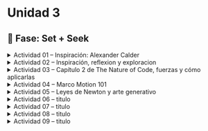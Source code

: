 # Unidad 3

## 🔎 Fase: Set + Seek

<details>
  <summary>Actividad 01 – Inspiración: Alexander Calder</summary>

## Actividad 01 – Inspiración: Alexander Calder

Observé el video "The Artist as Inventor", centrado en el trabajo del artista Alexander Calder "Mariposa".

Calder es reconocido por sus esculturas móviles, que se mueven al interactuar con fuerzas como el viento y la gravedad. 

Sus obras combinan elementos visuales simples con un diseño preciso que permite un movimiento fluido y equilibrado.

<img width="300" src="https://github.com/user-attachments/assets/01778414-a63d-4ea2-9a25-11c64a4b36fe" />
<img width="370" src="https://github.com/user-attachments/assets/ff7475bb-c613-40f3-b066-2d1081d9c409" />


</details>

<details>
  <summary>Actividad 02 – Inspiración, reflexion y exploracion</summary>

## Actividad 02 – Inspiración, reflexion y exploracion

Exploré el proyecto Data Structure del estudio de diseño SOSO, el cual demuestra cómo las experiencias digitales pueden integrarse en el mundo físico mediante instalaciones interactivas.

Me imaginé instalaciones como las que aprendemos en la materia de mecanismos y prototipado donde las esculturas cinéticas pueden ser manipuladas por experiencias digitales, donde el color y el movimiento se modifican en tiempo real según datos o interacciones del usuario.

tambíen llegó recordé un juego de Mario kart que controla un kart fisico con una aplicacion y la sala de la casa se convierte en el circuito de carreras mientras se maneja de manera digital manifestandose en el mundo fisico

Recordé que la interacción como hemos estado acostumbrados a verla ha sido siempre de algo analogico hacia algo digital(como un teclado a un computador), y aunque en muchos casos la interacción puede ser bilateral(escanear, editar e imprimir), pensar en que desde lo digital se puede manipular elementos fisicos para dar vida a esas obras expresivas, amplia el panorama de las posibilidades y combinacion de disciplinas.

<img width="450" height="450" alt="image" src="https://github.com/user-attachments/assets/246b8901-b151-40b0-a951-89bd616842c2" />

<img width="236" height="419" alt="image" src="https://github.com/user-attachments/assets/9acd1ca6-449c-4134-8b1c-b017593de886" />



</details>

<details>
  <summary>Actividad 03 – Capítulo 2 de The Nature of Code, fuerzas y cómo aplicarlas</summary>

## Actividad 03 – Capítulo 2 de The Nature of Code, fuerzas y cómo aplicarlas

En esta fase trabajaremos el [Capítulo 2 de The Nature of Code](https://natureofcode.com/forces/), que corresponde a la Unidad 2 del curso. Este capítulo se enfoca en las fuerzas y en cómo aplicarlas dentro de simulaciones, basándose en las leyes de Newton.

Aquí profundizaremos en cómo modelar fuerzas como la gravedad, la fricción o el arrastre, y cómo estas afectan a los objetos en movimiento. El objetivo es entender cómo traducir las ecuaciones y principios físicos a código para crear comportamientos más realistas en nuestras simulaciones interactivas.

</details>

<details>
  <summary>Actividad 04 – Marco Motion 101</summary>

## Actividad 04 – Marco Motion 101

El marco Motion 101 es como la “receta básica” para mover un objeto en una simulación. Se basa en tres pasos:

1. **Calcular aceleración** → Aquí definimos cómo y hacia dónde se va a mover el objeto (puede ser constante, aleatoria, hacia el mouse, etc.).

2. **Actualizar velocidad** → Sumamos la aceleración a la velocidad actual, y limitamos la velocidad máxima para que no se dispare.

3. **Actualizar posición** → Sumamos la velocidad a la posición, lo que realmente hace que el objeto se desplace en pantalla.

En el código, esto se ve en el método `update()` este ciclo se repite en cada frame, creando un movimiento fluido que responde a la lógica de aceleración que hayamos definido:

<details>
  <summary>codigo</summary>

```js
let mover;

function setup() {
    createCanvas(640, 240);
    mover = new Mover();
}

function draw() {
    background(255);
    mover.show();
    mover.update();
    mover.checkEdges();
}

.
.
.

update() {

    // Aquí calculo la aceleración
    .
    .
    .
    this.velocity.add(this.acceleration);
    this.velocity.limit(this.topSpeed);
    this.position.add(this.velocity);
}
.
.
.
```
</details>

`this.velocity.add(this.acceleration)`; → La velocidad aumenta según la aceleración.

`this.velocity.limit(this.topSpeed)`; → Evitamos que la velocidad supere un máximo.

`this.position.add(this.velocity)`; → Movemos el objeto sumando la velocidad a la posición actual.

</details>

<details>
  <summary>Actividad 05 – Leyes de Newton y arte generativo</summary>

## Actividad 05 – Leyes de Newton y arte generativo

### Problema que veo en el planteamiento:


Si en el método `applyForce()` simplemente hacemos

```js
applyForce(force) {
  this.acceleration = force;
}
```
estamos sobrescribiendo la aceleración con cada fuerza nuevaen lugar de sumarla. Esto hace que solo la última fuerza aplicada en ese frame tenga efecto, ignorando todas las anteriores (ej: Si aplicamos primero el viento y luego la gravedad, la gravedad reemplaza al viento, y el objeto solo "recuerda" la última fuerza aplicada)

### Solución propuesta

La solución es sumar todas las fuerzas en cada frame y al final del `update()`, reiniciar la aceleración para evitar acumulación infinita de fuerzas

En lugar de reemplazar, debemos acumular todas las fuerzas que actúan en el frame actual:

```js
applyForce(force) {
  // Sumamos la fuerza a la aceleración actual
  this.acceleration.add(force);
}
```

Después, en `update()`:

1. Usamos la aceleración acumulada para actualizar la velocidad y la posición

2. Reiniciamos la aceleración a (0,0) para el siguiente frame, ya que en el nuevo frame las fuerzas pueden ser distintas

<details>
  <summary>asi seria la implementacion en p5js (Click aqui)</summary>

```js
class Mover {
  constructor() {
    this.position = createVector(width / 2, height / 2); // Posición inicial
    this.velocity = createVector(0, 0); // Velocidad inicial
    this.acceleration = createVector(0, 0); // Aceleración inicial
    this.mass = 1; // Masa (puede cambiarse si se quiere más realismo por el momento dejemosla en masa 1)
  }

  // Método para aplicar una fuerza
  applyForce(force) {
    // Aceleración = Fuerza / masa
    let f = p5.Vector.div(force, this.mass);
    this.acceleration.add(f);
  }

  // Actualizar movimiento
  update() {
    this.velocity.add(this.acceleration); // Sumar aceleración a la velocidad
    this.position.add(this.velocity);     // Sumar velocidad a la posición
    this.acceleration.mult(0);            // Reiniciar aceleración para el siguiente frame
  }

  // Mostrar el objeto
  show() {
    stroke(0);
    fill(175);
    ellipse(this.position.x, this.position.y, 20, 20);
  }
}

let mover;

function setup() {
  createCanvas(640, 360);
  mover = new Mover();
}

function draw() {
  background(255);

  let wind = createVector(0.1, 0); // Fuerza hacia la derecha
  let gravity = createVector(0, 0.2); // Fuerza hacia abajo

  mover.applyForce(wind);
  mover.applyForce(gravity);

  mover.update();
  mover.show();
}

```
</details>

[Link a sketch p5js](https://editor.p5js.org/DanielZafiro/sketches/My9QaTRty)


<img src="https://github.com/user-attachments/assets/a4a2d360-6062-4a5b-93aa-247c03bb8b76" width="400">

</details>

<details>
  <summary>Actividad 06 – titulo</summary>

## Actividad 06 – titulo

texto

</details>

<details>
  <summary>Actividad 07 – titulo</summary>

## Actividad 07 – titulo

texto

</details>

<details>
  <summary>Actividad 08 – titulo</summary>

## Actividad 08 – titulo

texto

</details>

<details>
  <summary>Actividad 09 – titulo</summary>

## Actividad 09 – titulo

texto

</details>

